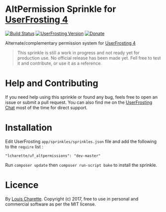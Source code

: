 # AltPermission Sprinkle for [UserFrosting 4](https://www.userfrosting.com)

[![Build Status](https://travis-ci.org/lcharette/uf_altpermissions.svg?branch=master)](https://travis-ci.org/lcharette/uf_altpermissions) [![UserFrosting Version](https://img.shields.io/badge/UserFrosting->=%204.2-brightgreen.svg)](https://github.com/userfrosting/UserFrosting) [![Donate](https://img.shields.io/badge/Donate-Buy%20Me%20a%20Coffee-brightgreen.svg)](https://ko-fi.com/A7052ICP)

Alternate/complementary permission system for [UserFrosting 4](https://www.userfrosting.com)

> This sprinkle is still a work in progress and not ready yet for production use. No official release has been made yet. Fell free to test it and contribute, or use it as a reference.

# Help and Contributing

If you need help using this sprinkle or found any bug, feels free to open an issue or submit a pull request. You can also find me on the [UserFrosting Chat](https://chat.userfrosting.com/) most of the time for direct support.

# Installation

Edit UserFrosting `app/sprinkles/sprinkles.json` file and add the following to the `require` list :
```
"lcharette/uf_altpermissions": "dev-master"
```

Run `composer update` then `composer run-script bake` to install the sprinkle.

# Licence

By [Louis Charette](https://github.com/lcharette). Copyright (c) 2017, free to use in personal and commercial software as per the MIT license.